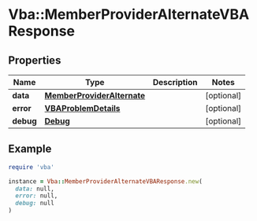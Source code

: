 # Vba::MemberProviderAlternateVBAResponse

## Properties

| Name | Type | Description | Notes |
| ---- | ---- | ----------- | ----- |
| **data** | [**MemberProviderAlternate**](MemberProviderAlternate.md) |  | [optional] |
| **error** | [**VBAProblemDetails**](VBAProblemDetails.md) |  | [optional] |
| **debug** | [**Debug**](Debug.md) |  | [optional] |

## Example

```ruby
require 'vba'

instance = Vba::MemberProviderAlternateVBAResponse.new(
  data: null,
  error: null,
  debug: null
)
```


